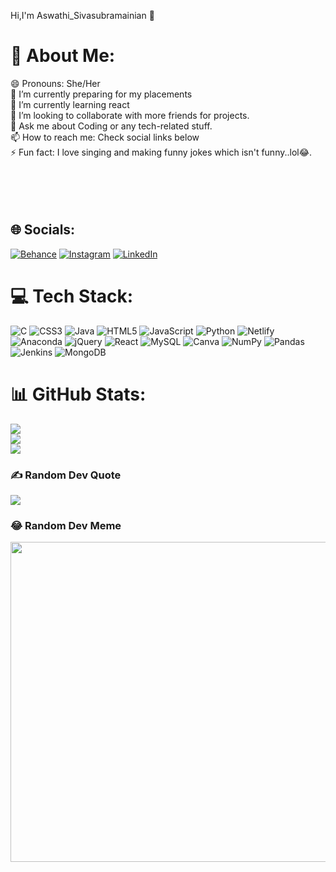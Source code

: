 Hi,I'm Aswathi_Sivasubramainian 👋

# 💫 About Me:

😄 Pronouns: She/Her<br>🔭 I’m currently preparing for my placements<br>🌱 I’m currently learning react<br>👯 I’m looking to collaborate with more friends for projects.<br>💬 Ask me about Coding or any tech-related stuff.<br>📫 How to reach me: Check social links below<br>⚡ Fun fact: I love singing and making funny jokes which isn't funny..lol😂.<br><br><br><br><br>

## 🌐 Socials:

[![Behance](https://img.shields.io/badge/Behance-1769ff?logo=behance&logoColor=white)](https://behance.net/aswathi-sivasubramanian) [![Instagram](https://img.shields.io/badge/Instagram-%23E4405F.svg?logo=Instagram&logoColor=white)](https://instagram.com/aswathi_sivasubramanian_) [![LinkedIn](https://img.shields.io/badge/LinkedIn-%230077B5.svg?logo=linkedin&logoColor=white)](https://linkedin.com/in/aswathi-sivasubramanian)

# 💻 Tech Stack:

![C](https://img.shields.io/badge/c-%2300599C.svg?style=plastic&logo=c&logoColor=white) ![CSS3](https://img.shields.io/badge/css3-%231572B6.svg?style=plastic&logo=css3&logoColor=white) ![Java](https://img.shields.io/badge/java-%23ED8B00.svg?style=plastic&logo=java&logoColor=white) ![HTML5](https://img.shields.io/badge/html5-%23E34F26.svg?style=plastic&logo=html5&logoColor=white) ![JavaScript](https://img.shields.io/badge/javascript-%23323330.svg?style=plastic&logo=javascript&logoColor=%23F7DF1E) ![Python](https://img.shields.io/badge/python-3670A0?style=plastic&logo=python&logoColor=ffdd54) ![Netlify](https://img.shields.io/badge/netlify-%23000000.svg?style=plastic&logo=netlify&logoColor=#00C7B7) ![Anaconda](https://img.shields.io/badge/Anaconda-%2344A833.svg?style=plastic&logo=anaconda&logoColor=white) ![jQuery](https://img.shields.io/badge/jquery-%230769AD.svg?style=plastic&logo=jquery&logoColor=white) ![React](https://img.shields.io/badge/react-%2320232a.svg?style=plastic&logo=react&logoColor=%2361DAFB) ![MySQL](https://img.shields.io/badge/mysql-%2300f.svg?style=plastic&logo=mysql&logoColor=white) ![Canva](https://img.shields.io/badge/Canva-%2300C4CC.svg?style=plastic&logo=Canva&logoColor=white) ![NumPy](https://img.shields.io/badge/numpy-%23013243.svg?style=plastic&logo=numpy&logoColor=white) ![Pandas](https://img.shields.io/badge/pandas-%23150458.svg?style=plastic&logo=pandas&logoColor=white) ![Jenkins](https://img.shields.io/badge/jenkins-%232C5263.svg?style=plastic&logo=jenkins&logoColor=white) ![MongoDB](https://img.shields.io/badge/MongoDB-%234ea94b.svg?style=plastic&logo=mongodb&logoColor=white)

# 📊 GitHub Stats:

![](https://github-readme-stats.vercel.app/api?username=aswathi-sivasubramanian&theme=merko&hide_border=false&include_all_commits=true&count_private=true)<br/>
![](https://github-readme-streak-stats.herokuapp.com/?user=aswathi-sivasubramanian&theme=merko&hide_border=false)<br/>
![](https://github-readme-stats.vercel.app/api/top-langs/?username=aswathi-sivasubramanian&theme=merko&hide_border=false&include_all_commits=true&count_private=true&layout=compact)

### ✍️ Random Dev Quote

![](https://quotes-github-readme.vercel.app/api?type=horizontal&theme=radical)

### 😂 Random Dev Meme

<img src="https://random-memer.herokuapp.com/" width="512px"/>
